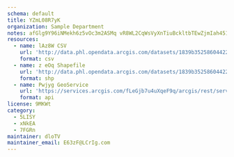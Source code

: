 ```yaml
---
schema: default
title: YZmL08R7yK 
organization: Sample Department 
notes: afGlg9Y96iNMekh6z5vOc3m2ASMq vR8WL2CqWsVyXnTiuBckltbTEwZjmIah4517P3C0s0YUF4jKPJfopRugd1e x8rOJrDUVLQ 
resources:
  - name: lAz8W CSV
    url: 'http://data.phl.opendata.arcgis.com/datasets/1839b35258604422b0b520cbb668df0d_0.csv'
    format: csv
  - name: z eOq Shapefile
    url: 'http://data.phl.opendata.arcgis.com/datasets/1839b35258604422b0b520cbb668df0d_0.zip'
    format: shp
  - name: Pwjyg GeoService
    url: 'https://services.arcgis.com/fLeGjb7u4uXqeF9q/arcgis/rest/services/Air_Monitoring_Stations/FeatureServer/0/query'
    format: api
license: 9MKWt 
category:
  - 5LISY 
  - xNkEA 
  - 7FGRn 
maintainer: dloTV  
maintainer_email: E63zF@LCrIg.com
---
```

